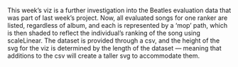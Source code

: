 This week’s viz is a further investigation into the Beatles evaluation data that was part of last week’s project. Now, all evaluated songs for one ranker are listed, regardless of album, and each is represented by a ‘mop’ path, which is then shaded to reflect the individual’s ranking of the song using scaleLinear. The dataset is provided through a csv, and the height of the svg for the viz is determined by the length of the dataset — meaning that additions to the csv will create a taller svg to accommodate them.
